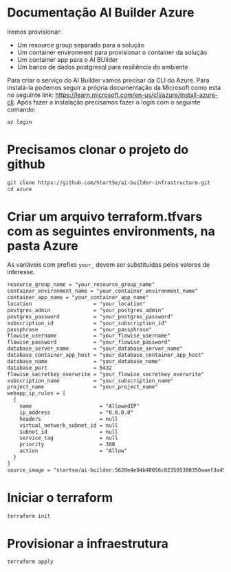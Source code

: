 # Documentação AI Builder Azure

Iremos provisionar: 
- Um resource group separado para a solução
- Um container environment para provisionar o container da solução
- Um container app para o AI BUilder
- Um banco de dados postgresql para resiliência do ambiente


Para criar o serviço do AI Builder vamos precisar da CLI do Azure. Para instalá-la podemos seguir a própria documentação da Microsoft como esta no seguinte link: https://learn.microsoft.com/en-us/cli/azure/install-azure-cli. Após fazer a instalação precisamos fazer o login com o seguinte comando:
```markdown
az login
```

# Precisamos clonar o projeto do github
```markdown
git clone https://github.com/StartSe/ai-builder-infrastructure.git
cd azure
```

# Criar um arquivo terraform.tfvars com as seguintes environments, na pasta Azure
As variáveis com prefixo `your_` devem ser substituídas pelos valores de interesse.


```markdown
resource_group_name = "your_resource_group_name"
container_environment_name = "your_container_environment_name"
container_app_name = "your_container_app_name"
location                    = "your_location"
postgres_admin              = "your_postgres_admin"
postgres_password           = "your_postgres_password"
subscription_id             = "your_subscription_id"
passphrase                  = "your_passphrase"
flowise_username            = "your_flowise_username"
flowise_password            = "your_flowise_password"
database_server_name        = "your_database_server_name"
database_container_app_host = "your_database_container_app_host"
database_name               = "your_database_name"
database_port               = 5432
flowise_secretkey_overwrite = "your_flowise_secretkey_overwrite"
subscription_name           = "your_subscription_name"
project_name                = "your_project_name"
webapp_ip_rules = [
  {
    name                      = "AllowedIP"
    ip_address                = "0.0.0.0"
    headers                   = null
    virtual_network_subnet_id = null
    subnet_id                 = null
    service_tag               = null
    priority                  = 300
    action                    = "Allow"
  }
]
source_image = "startse/ai-builder:5628e4e84b48056c823505300350aaef3a45de20"
```
# Iniciar o terraform
```markdown
terraform init
```

# Provisionar a infraestrutura
```markdown
terraform apply
```
